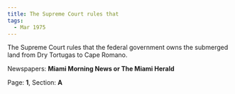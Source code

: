 ```yaml
---  
title: The Supreme Court rules that  
tags:  
  - Mar 1975  
---  
```

  
The Supreme Court rules that the federal government owns the submerged land from Dry Tortugas to Cape Romano.  
  
Newspapers: **Miami Morning News or The Miami Herald**  
  
Page: **1**, Section: **A** 
